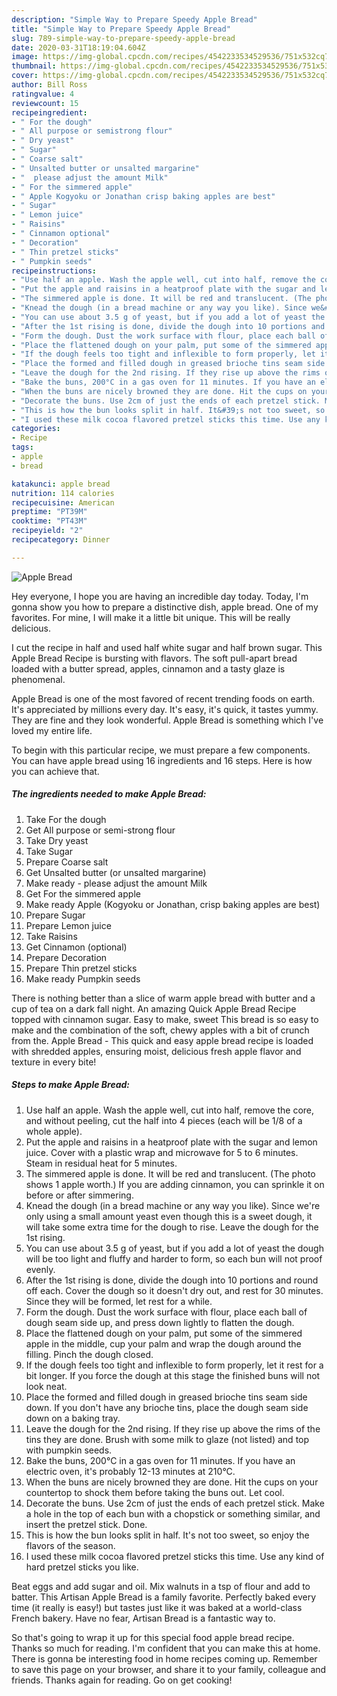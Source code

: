 ```yaml
---
description: "Simple Way to Prepare Speedy Apple Bread"
title: "Simple Way to Prepare Speedy Apple Bread"
slug: 789-simple-way-to-prepare-speedy-apple-bread
date: 2020-03-31T18:19:04.604Z
image: https://img-global.cpcdn.com/recipes/4542233534529536/751x532cq70/apple-bread-recipe-main-photo.jpg
thumbnail: https://img-global.cpcdn.com/recipes/4542233534529536/751x532cq70/apple-bread-recipe-main-photo.jpg
cover: https://img-global.cpcdn.com/recipes/4542233534529536/751x532cq70/apple-bread-recipe-main-photo.jpg
author: Bill Ross
ratingvalue: 4
reviewcount: 15
recipeingredient:
- " For the dough"
- " All purpose or semistrong flour"
- " Dry yeast"
- " Sugar"
- " Coarse salt"
- " Unsalted butter or unsalted margarine"
- "  please adjust the amount Milk"
- " For the simmered apple"
- " Apple Kogyoku or Jonathan crisp baking apples are best"
- " Sugar"
- " Lemon juice"
- " Raisins"
- " Cinnamon optional"
- " Decoration"
- " Thin pretzel sticks"
- " Pumpkin seeds"
recipeinstructions:
- "Use half an apple. Wash the apple well, cut into half, remove the core, and without peeling, cut the half into 4 pieces (each will be 1/8 of a whole apple)."
- "Put the apple and raisins in a heatproof plate with the sugar and lemon juice. Cover with a plastic wrap and microwave for 5 to 6 minutes. Steam in residual heat for 5 minutes."
- "The simmered apple is done. It will be red and translucent. (The photo shows 1 apple worth.) If you are adding cinnamon, you can sprinkle it on before or after simmering."
- "Knead the dough (in a bread machine or any way you like). Since we&#39;re only using a small amount yeast even though this is a sweet dough, it will take some extra time for the dough to rise. Leave the dough for the 1st rising."
- "You can use about 3.5 g of yeast, but if you add a lot of yeast the dough will be too light and fluffy and harder to form, so each bun will not proof evenly."
- "After the 1st rising is done, divide the dough into 10 portions and round off each. Cover the dough so it doesn&#39;t dry out, and rest for 30 minutes. Since they will be formed, let rest for a while."
- "Form the dough. Dust the work surface with flour, place each ball of dough seam side up, and press down lightly to flatten the dough."
- "Place the flattened dough on your palm, put some of the simmered apple in the middle, cup your palm and wrap the dough around the filling. Pinch the dough closed."
- "If the dough feels too tight and inflexible to form properly, let it rest for a bit longer. If you force the dough at this stage the finished buns will not look neat."
- "Place the formed and filled dough in greased brioche tins seam side down. If you don&#39;t have any brioche tins, place the dough seam side down on a baking tray."
- "Leave the dough for the 2nd rising. If they rise up above the rims of the tins they are done. Brush with some milk to glaze (not listed) and top with pumpkin seeds."
- "Bake the buns, 200°C in a gas oven for 11 minutes. If you have an electric oven, it&#39;s probably 12-13 minutes at 210°C."
- "When the buns are nicely browned they are done. Hit the cups on your countertop to shock them before taking the buns out. Let cool."
- "Decorate the buns. Use 2cm of just the ends of each pretzel stick. Make a hole in the top of each bun with a chopstick or something similar, and insert the pretzel stick. Done."
- "This is how the bun looks split in half. It&#39;s not too sweet, so enjoy the flavors of the season."
- "I used these milk cocoa flavored pretzel sticks this time. Use any kind of hard pretzel sticks you like."
categories:
- Recipe
tags:
- apple
- bread

katakunci: apple bread 
nutrition: 114 calories
recipecuisine: American
preptime: "PT39M"
cooktime: "PT43M"
recipeyield: "2"
recipecategory: Dinner

---
```



![Apple Bread](https://img-global.cpcdn.com/recipes/4542233534529536/751x532cq70/apple-bread-recipe-main-photo.jpg)

Hey everyone, I hope you are having an incredible day today. Today, I'm gonna show you how to prepare a distinctive dish, apple bread. One of my favorites. For mine, I will make it a little bit unique. This will be really delicious.

I cut the recipe in half and used half white sugar and half brown sugar. This Apple Bread Recipe is bursting with flavors. The soft pull-apart bread loaded with a butter spread, apples, cinnamon and a tasty glaze is phenomenal.

Apple Bread is one of the most favored of recent trending foods on earth. It's appreciated by millions every day. It's easy, it's quick, it tastes yummy. They are fine and they look wonderful. Apple Bread is something which I've loved my entire life.


To begin with this particular recipe, we must prepare a few components. You can have apple bread using 16 ingredients and 16 steps. Here is how you can achieve that.

##### The ingredients needed to make Apple Bread:

1. Take  For the dough
1. Get  All purpose or semi-strong flour
1. Take  Dry yeast
1. Take  Sugar
1. Prepare  Coarse salt
1. Get  Unsalted butter (or unsalted margarine)
1. Make ready  - please adjust the amount Milk
1. Get  For the simmered apple
1. Make ready  Apple (Kogyoku or Jonathan, crisp baking apples are best)
1. Prepare  Sugar
1. Prepare  Lemon juice
1. Take  Raisins
1. Get  Cinnamon (optional)
1. Prepare  Decoration
1. Prepare  Thin pretzel sticks
1. Make ready  Pumpkin seeds


There is nothing better than a slice of warm apple bread with butter and a cup of tea on a dark fall night. An amazing Quick Apple Bread Recipe topped with cinnamon sugar. Easy to make, sweet This bread is so easy to make and the combination of the soft, chewy apples with a bit of crunch from the. Apple Bread - This quick and easy apple bread recipe is loaded with shredded apples, ensuring moist, delicious fresh apple flavor and texture in every bite! 

##### Steps to make Apple Bread:

1. Use half an apple. Wash the apple well, cut into half, remove the core, and without peeling, cut the half into 4 pieces (each will be 1/8 of a whole apple).
1. Put the apple and raisins in a heatproof plate with the sugar and lemon juice. Cover with a plastic wrap and microwave for 5 to 6 minutes. Steam in residual heat for 5 minutes.
1. The simmered apple is done. It will be red and translucent. (The photo shows 1 apple worth.) If you are adding cinnamon, you can sprinkle it on before or after simmering.
1. Knead the dough (in a bread machine or any way you like). Since we&#39;re only using a small amount yeast even though this is a sweet dough, it will take some extra time for the dough to rise. Leave the dough for the 1st rising.
1. You can use about 3.5 g of yeast, but if you add a lot of yeast the dough will be too light and fluffy and harder to form, so each bun will not proof evenly.
1. After the 1st rising is done, divide the dough into 10 portions and round off each. Cover the dough so it doesn&#39;t dry out, and rest for 30 minutes. Since they will be formed, let rest for a while.
1. Form the dough. Dust the work surface with flour, place each ball of dough seam side up, and press down lightly to flatten the dough.
1. Place the flattened dough on your palm, put some of the simmered apple in the middle, cup your palm and wrap the dough around the filling. Pinch the dough closed.
1. If the dough feels too tight and inflexible to form properly, let it rest for a bit longer. If you force the dough at this stage the finished buns will not look neat.
1. Place the formed and filled dough in greased brioche tins seam side down. If you don&#39;t have any brioche tins, place the dough seam side down on a baking tray.
1. Leave the dough for the 2nd rising. If they rise up above the rims of the tins they are done. Brush with some milk to glaze (not listed) and top with pumpkin seeds.
1. Bake the buns, 200°C in a gas oven for 11 minutes. If you have an electric oven, it&#39;s probably 12-13 minutes at 210°C.
1. When the buns are nicely browned they are done. Hit the cups on your countertop to shock them before taking the buns out. Let cool.
1. Decorate the buns. Use 2cm of just the ends of each pretzel stick. Make a hole in the top of each bun with a chopstick or something similar, and insert the pretzel stick. Done.
1. This is how the bun looks split in half. It&#39;s not too sweet, so enjoy the flavors of the season.
1. I used these milk cocoa flavored pretzel sticks this time. Use any kind of hard pretzel sticks you like.


Beat eggs and add sugar and oil. Mix walnuts in a tsp of flour and add to batter. This Artisan Apple Bread is a family favorite. Perfectly baked every time (it really is easy!) but tastes just like it was baked at a world-class French bakery. Have no fear, Artisan Bread is a fantastic way to. 

So that's going to wrap it up for this special food apple bread recipe. Thanks so much for reading. I'm confident that you can make this at home. There is gonna be interesting food in home recipes coming up. Remember to save this page on your browser, and share it to your family, colleague and friends. Thanks again for reading. Go on get cooking!
